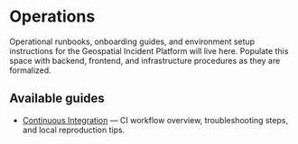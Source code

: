 # Operations

Operational runbooks, onboarding guides, and environment setup instructions for the Geospatial Incident Platform will live here. Populate this space with backend, frontend, and infrastructure procedures as they are formalized.

## Available guides

- [Continuous Integration](./ci.md) &mdash; CI workflow overview, troubleshooting steps, and local reproduction tips.

